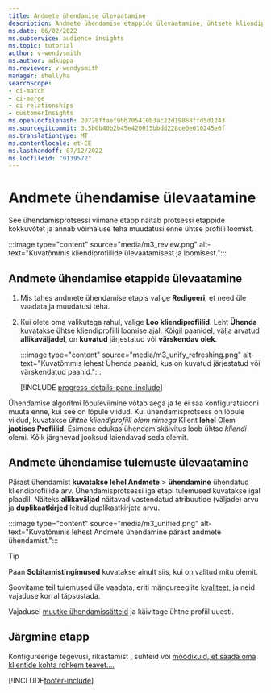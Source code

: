 ```yaml
---
title: Andmete ühendamise ülevaatamine
description: Andmete ühendamise etappide ülevaatamine, ühtsete kliendiprofiilide loomine ja tulemuste ülevaatamine
ms.date: 06/02/2022
ms.subservice: audience-insights
ms.topic: tutorial
author: v-wendysmith
ms.author: adkuppa
ms.reviewer: v-wendysmith
manager: shellyha
searchScope:
- ci-match
- ci-merge
- ci-relationships
- customerInsights
ms.openlocfilehash: 20728ffaef9bb705410b3ac22d19868ffd5d1243
ms.sourcegitcommit: 3c5b0b40b2b45e420015bbdd228ce0e610245e6f
ms.translationtype: MT
ms.contentlocale: et-EE
ms.lasthandoff: 07/12/2022
ms.locfileid: "9139572"
---
```

# <a name="review-data-unification"></a>Andmete ühendamise ülevaatamine

See ühendamisprotsessi viimane etapp näitab protsessi etappide kokkuvõtet ja annab võimaluse teha muudatusi enne ühtse profiili loomist.

:::image type="content" source="media/m3_review.png" alt-text="Kuvatõmmis kliendiprofiilide ülevaatamisest ja loomisest.":::

## <a name="review-the-data-unification-steps"></a>Andmete ühendamise etappide ülevaatamine

1. Mis tahes andmete ühendamise etapis valige **Redigeeri**, et need üle vaadata ja muudatusi teha.

1. Kui olete oma valikutega rahul, valige **Loo kliendiprofiilid**. Leht **Ühenda** kuvatakse ühtse kliendiprofiili loomise ajal. Kõigil paanidel, välja arvatud **allikaväljadel**, on **kuvatud** järjestatud või **värskendav olek**.

   :::image type="content" source="media/m3_unify_refreshing.png" alt-text="Kuvatõmmis lehest Ühenda paanid, kus on kuvatud järjestatud või värskendatud paanid.":::

   [!INCLUDE [progress-details-pane-include](includes/progress-details-pane.md)]

Ühendamise algoritmi lõpuleviimine võtab aega ja te ei saa konfiguratsiooni muuta enne, kui see on lõpule viidud. Kui ühendamisprotsess on lõpule viidud, kuvatakse *ühtne kliendiprofiili olem nimega* Klient **lehel** Olem **jaotises Profiilid**. Esimene edukas ühendamiskäivitus loob ühtse *kliendi* olemi. Kõik järgnevad jooksud laiendavad seda olemit.

## <a name="review-the-results-of-data-unification"></a>Andmete ühendamise tulemuste ülevaatamine

Pärast ühendamist **kuvatakse lehel Andmete** > **ühendamine** ühendatud kliendiprofiilide arv. Ühendamisprotsessi iga etapi tulemused kuvatakse igal plaadil. Näiteks **allikaväljad** näitavad vastendatud atribuutide (väljade) arvu ja **duplikaatkirjed** leitud duplikaatkirjete arvu.

:::image type="content" source="media/m3_unified.png" alt-text="Kuvatõmmis lehest Andmete ühendamine pärast andmete ühendamist.":::

> [!TIP]
> Paan **Sobitamistingimused** kuvatakse ainult siis, kui on valitud mitu olemit.

Soovitame teil tulemused üle vaadata, eriti mängureeglite [kvaliteet](data-unification-update.md#manage-match-rules), ja neid vajaduse korral täpsustada.

Vajadusel [muutke ühendamissätteid](data-unification-update.md) ja käivitage ühtne profiil uuesti.

## <a name="next-step"></a>Järgmine etapp

Konfigureerige tegevusi, rikastamist [,](activities.md) suhteid või [mõõdikuid](enrichment-hub.md)[, et saada oma klientide kohta rohkem teavet.](relationships.md)[...](measures.md)

[!INCLUDE[footer-include](includes/footer-banner.md)]
